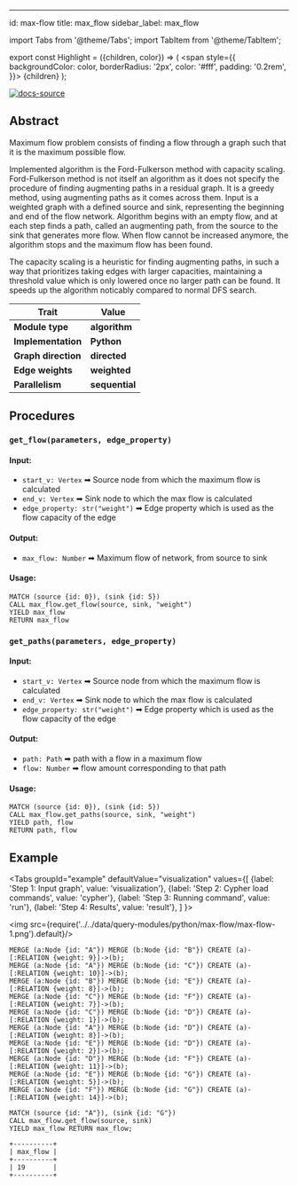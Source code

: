 ---
id: max-flow
title: max_flow
sidebar_label: max_flow

import Tabs from '@theme/Tabs';
import TabItem from '@theme/TabItem';

export const Highlight = ({children, color}) => (
  <span
    style={{
      backgroundColor: color,
      borderRadius: '2px',
      color: '#fff',
      padding: '0.2rem',
    }}>
    {children}
  </span>
);

[![docs-source](https://img.shields.io/badge/source-max_flow-FB6E00?logo=github&style=for-the-badge)](https://github.com/memgraph/mage/blob/main/python/max_flow.py)

## Abstract

Maximum flow problem consists of finding a flow through a graph such that it is the maximum possible flow.

Implemented algorithm is the Ford-Fulkerson method with capacity scaling. Ford-Fulkerson method is not itself an algorithm as it does not specify the procedure of finding augmenting paths in a residual graph. It is a greedy method, using augmenting paths as it comes across them. Input is a weighted graph with a defined source and sink, representing the beginning and end of the flow network. Algorithm begins with an empty flow, and at each step finds a path, called an augmenting path, from the source to the sink that generates more flow. When flow cannot be increased anymore, the algorithm stops and the maximum flow has been found.

The capacity scaling is a heuristic for finding augmenting paths, in such a way that prioritizes taking edges with larger capacities, maintaining a threshold value which is only lowered once no larger path can be found. It speeds up the algorithm noticably compared to normal DFS search.


| Trait               | Value                                                 |
| ------------------- | ----------------------------------------------------- |
| **Module type**     | <Highlight color="#FB6E00">**algorithm**</Highlight>  |
| **Implementation**  | <Highlight color="#FB6E00">**Python**</Highlight>        |
| **Graph direction** | <Highlight color="#FB6E00">**directed**</Highlight> |
| **Edge weights**    |  <Highlight color="#FB6E00">**weighted**</Highlight>|
| **Parallelism**     | <Highlight color="#FB6E00">**sequential**</Highlight> |

## Procedures

### `get_flow(parameters, edge_property)`

#### Input:

* `start_v: Vertex` ➡ Source node from which the maximum flow is calculated
* `end_v: Vertex` ➡ Sink node to which the max flow is calculated
* `edge_property: str("weight")` ➡ Edge property which is used as the flow capacity of the edge

#### Output:

* `max_flow: Number` ➡ Maximum flow of network, from source to sink

#### Usage:
```cypher
MATCH (source {id: 0}), (sink {id: 5})
CALL max_flow.get_flow(source, sink, "weight")
YIELD max_flow
RETURN max_flow
```

### `get_paths(parameters, edge_property)`

#### Input:

* `start_v: Vertex` ➡ Source node from which the maximum flow is calculated
* `end_v: Vertex` ➡ Sink node to which the max flow is calculated
* `edge_property: str("weight")` ➡ Edge property which is used as the flow capacity of the edge

#### Output:

* `path: Path` ➡ path with a flow in a maximum flow
* `flow: Number` ➡ flow amount corresponding to that path

#### Usage:
```cypher
MATCH (source {id: 0}), (sink {id: 5})
CALL max_flow.get_paths(source, sink, "weight")
YIELD path, flow
RETURN path, flow
```

## Example

<Tabs
  groupId="example"
  defaultValue="visualization"
  values={[
    {label: 'Step 1: Input graph', value: 'visualization'},
    {label: 'Step 2: Cypher load commands', value: 'cypher'},
    {label: 'Step 3: Running command', value: 'run'},
    {label: 'Step 4: Results', value: 'result'},
  ]
}>
  <TabItem value="visualization">

  <img src={require('../../data/query-modules/python/max-flow/max-flow-1.png').default}/>

  </TabItem>


  <TabItem value="cypher">

```cypher
MERGE (a:Node {id: "A"}) MERGE (b:Node {id: "B"}) CREATE (a)-[:RELATION {weight: 9}]->(b);
MERGE (a:Node {id: "A"}) MERGE (b:Node {id: "C"}) CREATE (a)-[:RELATION {weight: 10}]->(b);
MERGE (a:Node {id: "B"}) MERGE (b:Node {id: "E"}) CREATE (a)-[:RELATION {weight: 8}]->(b);
MERGE (a:Node {id: "C"}) MERGE (b:Node {id: "F"}) CREATE (a)-[:RELATION {weight: 7}]->(b);
MERGE (a:Node {id: "C"}) MERGE (b:Node {id: "D"}) CREATE (a)-[:RELATION {weight: 1}]->(b);
MERGE (a:Node {id: "A"}) MERGE (b:Node {id: "D"}) CREATE (a)-[:RELATION {weight: 8}]->(b);
MERGE (a:Node {id: "E"}) MERGE (b:Node {id: "D"}) CREATE (a)-[:RELATION {weight: 2}]->(b);
MERGE (a:Node {id: "D"}) MERGE (b:Node {id: "F"}) CREATE (a)-[:RELATION {weight: 11}]->(b);
MERGE (a:Node {id: "E"}) MERGE (b:Node {id: "G"}) CREATE (a)-[:RELATION {weight: 5}]->(b);
MERGE (a:Node {id: "F"}) MERGE (b:Node {id: "G"}) CREATE (a)-[:RELATION {weight: 14}]->(b);
```

  </TabItem>

  <TabItem value="run">

```cypher
MATCH (source {id: "A"}), (sink {id: "G"})
CALL max_flow.get_flow(source, sink)
YIELD max_flow RETURN max_flow;
```

  </TabItem>


  <TabItem value="result">

```plaintext
+----------+
| max_flow |
+----------+
| 19       |
+----------+
```

  </TabItem>

</Tabs>
